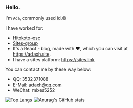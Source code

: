### Hello.

I'm `Ada`,  commonly used id.😄

I have worked for:
* <a href="https://github.com/hitokoto-osc">Hitokoto-osc</a>
* <a href="https://github.com/Sites-Groups">Sites-group</a> 
* It's a React - blog, made with ❤️, which you can visit at <https://adaxh.site>.
* I have a sites platform: <https://sites.link>

You can contact me by these way below:
*  QQ: 3532371088
*  E-Mail: <adaxh@qq.com>
*  WeChat: mixes5252

[![Top Langs](https://github-readme-stats.vercel.app/api/top-langs/?username=adaxh&hide=SCSS,LESS,CSS,HTML)](https://github.com/anuraghazra/github-readme-stats)
![Anurag's GitHub stats](https://github-readme-stats.vercel.app/api?username=adaxh&show_icons=true&theme=flag-india)
